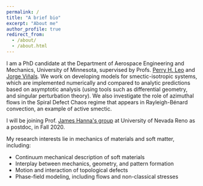 ```yaml
---
permalink: /
title: "A brief bio"
excerpt: "About me"
author_profile: true
redirect_from: 
  - /about/
  - /about.html
---
```


I am a PhD candidate at the Department of Aerospace Engineering and Mechanics, University of Minnesota, supervised by Profs. [Perry H. Leo](https://cse.umn.edu/aem/perry-h-leo) and [Jorge Viñals](https://www.physics.umn.edu/people/vinals.html). We work on developing models for smectic-isotropic systems, which are implemented numerically and compared to analytic predictions based on asymptotic analysis (using tools such as differential geometry, and singular perturbation theory). We also investigate the role of azimuthal flows in the Spiral Defect Chaos regime that appears in Rayleigh-Bénard convection, an example of active smectic.

I will be joining Prof. [James Hanna's group](https://cmag.neocities.org/index.html) at University of Nevada Reno as a postdoc, in Fall&#160;2020.

My research interests lie in mechanics of materials and soft matter, including:

* Continuum mechanical description of soft materials
* Interplay between mechanics, geometry, and pattern formation
* Motion and interaction of topological defects
* Phase-field modeling, including flows and non-classical stresses

